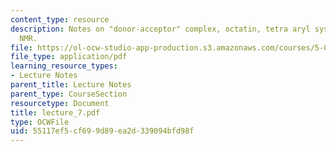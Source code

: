 ```yaml
---
content_type: resource
description: Notes on "donor-acceptor" complex, octatin, tetra aryl system, and solid-state
  NMR.
file: https://ol-ocw-studio-app-production.s3.amazonaws.com/courses/5-05-principles-of-inorganic-chemistry-iii-spring-2005/55117ef5cf699d89ea2d339094bfd98f_lecture_7.pdf
file_type: application/pdf
learning_resource_types:
- Lecture Notes
parent_title: Lecture Notes
parent_type: CourseSection
resourcetype: Document
title: lecture_7.pdf
type: OCWFile
uid: 55117ef5-cf69-9d89-ea2d-339094bfd98f
---
```

